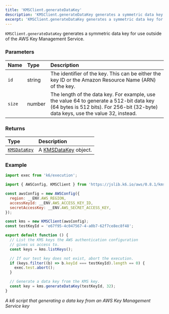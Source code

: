 ```yaml
---
title: 'KMSClient.generateDataKey'
description: 'KMSClient.generateDataKey generates a symmetric data key for use outside of the AWS Key Management Service'
excerpt: 'KMSClient.generateDataKey generates a symmetric data key for use outside of the AWS Key Management Service'
---
```


`KMSClient.generateDataKey` generates a symmetric data key for use outside of the AWS Key Management Service.

### Parameters

| Name | Type   | Description                                                                                                                                                                  |
| :--- | :----- | :--------------------------------------------------------------------------------------------------------------------------------------------------------------------------- |
| `id`   | string | The identifier of the key. This can be either the key ID or the Amazon Resource Name (ARN) of the key.                                                                       |
| `size` | number | The length of the data key. For example, use the value 64 to generate a 512-bit data key (64 bytes is 512 bits). For 256-bit (32-byte) data keys, use the value 32, instead. |

### Returns

| Type                                                         | Description                                                        |
| :----------------------------------------------------------- | :----------------------------------------------------------------- |
| [`KMSDataKey`](/javascript-api/jslib/aws/kmsclient/kmsdatakey) | A [KMSDataKey](/javascript-api/jslib/aws/kmsclient/kmskey) object. |

### Example

<CodeGroup labels={[]}>

```javascript
import exec from 'k6/execution';

import { AWSConfig, KMSClient } from 'https://jslib.k6.io/aws/0.8.1/kms.js';

const awsConfig = new AWSConfig({
  region: __ENV.AWS_REGION,
  accessKeyId: __ENV.AWS_ACCESS_KEY_ID,
  secretAccessKey: __ENV.AWS_SECRET_ACCESS_KEY,
});

const kms = new KMSClient(awsConfig);
const testKeyId = 'e67f95-4c047567-4-a0b7-62f7ce8ec8f48';

export default function () {
  // List the KMS keys the AWS authentication configuration
  // gives us access to.
  const keys = kms.listKeys();

  // If our test key does not exist, abort the execution.
  if (keys.filter((b) => b.keyId === testKeyId).length == 0) {
    exec.test.abort();
  }

  // Generate a data key from the KMS key.
  const key = kms.generateDataKey(testKeyId, 32);
}
```

_A k6 script that generating a data key from an AWS Key Management Service key_

</CodeGroup>


